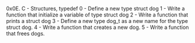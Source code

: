 0x0E. C - Structures, typedef
0 - Define a new type struct dog
1 - Write a function that initialize a variable of type struct dog
2 - Write a function that prints a struct dog
3 - Define a new type dog_t as a new name for the type struct dog.
4 - Write a function that creates a new dog.
5 - Write a function that frees dogs.
